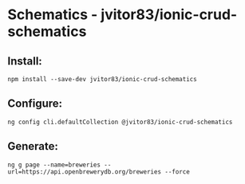 # Schematics - jvitor83/ionic-crud-schematics

## Install:
```
npm install --save-dev jvitor83/ionic-crud-schematics
```

## Configure:
```
ng config cli.defaultCollection @jvitor83/ionic-crud-schematics
```

## Generate:
```
ng g page --name=breweries --url=https://api.openbrewerydb.org/breweries --force
```
